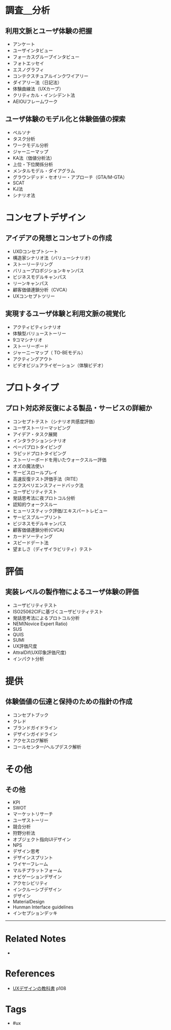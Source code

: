 # 調査＿分析
## 利用文脈とユーザ体験の把握
- アンケート
- ユーザインタビュー
- フォーカスグループインタビュー
- フォトエッセイ
- エスノグラフィ
- コンテクスチュアルインクワイアリー
- ダイアリー法（日記法）
- 体験曲線法（UXカーブ）
- クリティカル・インシデント法
- AEIOUフレームワーク

## ユーザ体験のモデル化と体験価値の探索
- ペルソナ
- タスク分析
- ワークモデル分析
- ジャーニーマップ
- KA法（価値分析法）
- 上位・下位関係分析
- メンタルモデル・ダイアグラム
- グラウンデッド・セオリー・アプローチ（GTA/M-GTA）
- SCAT
- KJ法
- シナリオ法

# コンセプトデザイン
## アイデアの発想とコンセプトの作成
- UXDコンセプトシート
- 構造家シナリオ法（バリューシナリオ）
- ストーリーテリング
- バリュープロポジションキャンパス
- ビジネスモデルキャンパス
- リーンキャンパス
- 顧客価値連鎖分析（CVCA）
- UXコンセプトツリー

## 実現するユーザ体験と利用文脈の視覚化
- アクティビティシナリオ
- 体験型バリューストーリー
- 9コマシナリオ
- ストーリーボード
- ジャーニーマップ（ TO-BEモデル）
- アクティングアウト
- ビデオビジュアライゼーション（体験ビデオ）


# プロトタイプ
## プロト対応斧反復による製品・サービスの詳細か
- コンセプトテスト（シナリオ共感度評価）
- ユーザストーリーマッピング
- アイデア・タスク展開
- インタラクションシナリオ
- ペーパプロトタイピング
- ラピッドプロトタイピング
- ストーリーボードを用いたウォークスルー評価
- オズの魔法使い
- サービスロールプレイ
- 高速反復テスト評価手法（RITE）
- エクスペリエンスフィードバック法
- ユーザビリティテスト
- 発話思考法に夜プロトコル分析
- 認知的ウォークスルー
- ヒューリスティック評価/エキスパートレビュー
- サービスブループリント
- ビジネスモデルキャンパス
- 顧客価値連鎖分析(CVCA)
- カードソーティング
- スピードデート法
- 望ましさ（ディザイラビリティ）テスト

# 評価
## 実装レベルの製作物によるユーザ体験の評価
- ユーザビリティテスト
- ISO25062CIFに基づくユーザビリティテスト
- 発話思考法によるプロトコル分析
- NEM(Novice Expert Ratio)
- SUS
- QUIS
- SUMI
- UX評価尺度
- AttralDif(UX印象評価尺度)
- インパクト分析

# 提供
## 体験価値の伝達と保持のための指針の作成
- コンセプトブック
- クレド
- ブランドガイドライン
- デザインガイドライン
- アクセスログ解析
- コールセンター/ヘルプデスク解析

# その他
## その他
- KPI
- SWOT
- マーケットリサーチ
- ユーザストーリー
- 競合分析
- 狩野分析法
- オブジェクト指向UIデザイン
- NPS
- デザイン思考
- デザインスプリント
- ワイヤーフレーム
- マルチプラットフォーム
- ナビゲーションデザイン
- アクセシビリティ
- インクルーシブデザイン
- デザイン
- MaterialDesign
- Hunman Interface guidelines
- インセプションデッキ



---
# Related Notes
- 

# References
- [UXデザインの教科書](https://www.amazon.co.jp/dp/B09993DLMS/ref=dp-kindle-redirect?_encoding=UTF8&btkr=1) p108

# Tags
- #ux 